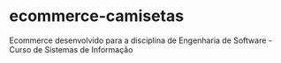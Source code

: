# ecommerce-camisetas
Ecommerce desenvolvido para a disciplina de Engenharia de Software  - Curso de Sistemas de Informação
